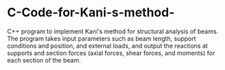 # C-Code-for-Kani-s-method-
C++ program to implement Kani's method for structural analysis of beams. The program takes input parameters such as beam length, support conditions and position, and external loads, and output the reactions at supports and section forces (axial forces, shear forces, and moments) for each section of the beam.
